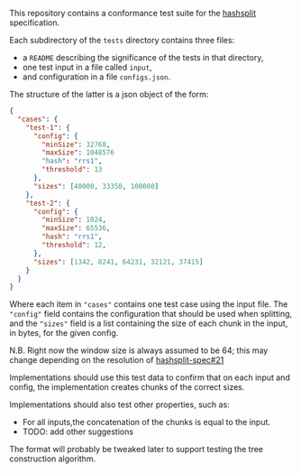 This repository contains a conformance test suite for the [hashsplit][1]
specification.

Each subdirectory of the `tests` directory contains three files:

- a `README` describing the significance of the tests in that directory,
- one test input in a file called `input`,
- and configuration in a file `configs.json`.

The structure of the latter is a json object of the form:

```json
{
  "cases": {
    "test-1": {
      "config": {
        "minSize": 32768,
        "maxSize": 1048576
        "hash": "rrs1",
        "threshold": 13
      },
      "sizes": [40000, 33350, 100000]
    },
    "test-2": {
      "config": {
        "minSize": 1024,
        "maxSize": 65536,
        "hash": "rrs1",
        "threshold": 12,
      },
      "sizes": [1342, 8241, 64231, 32121, 37415]
    }
  }
}
```

Where each item in `"cases"` contains one test case using the input
file. The `"config"` field contains the configuration that should
be used when splitting, and the `"sizes"` field is a list containing the
size of each chunk in the input, in bytes, for the given config.

N.B. Right now the window size is always assumed to be 64; this may
change depending on the resolution of [hashsplit-spec#21][2]

Implementations should use this test data to confirm that on each input
and config, the implementation creates chunks of the correct sizes.

Implementations should also test other properties, such as:

- For all inputs,the concatenation of the chunks is equal to the input.
- TODO: add other suggestions

The format will probably be tweaked later to support testing the tree
construction algorithm.

[1]: https://github.com/hashsplit/hashsplit-spec
[2]: https://github.com/hashsplit/hashsplit-spec/issues/21
